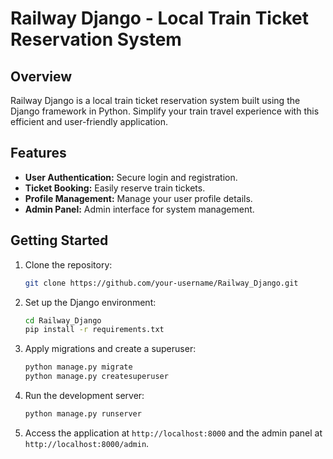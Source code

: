 # Railway Django - Local Train Ticket Reservation System

## Overview

Railway Django is a local train ticket reservation system built using the Django framework in Python. Simplify your train travel experience with this efficient and user-friendly application.

## Features

- **User Authentication:** Secure login and registration.
- **Ticket Booking:** Easily reserve train tickets.
- **Profile Management:** Manage your user profile details.
- **Admin Panel:** Admin interface for system management.

## Getting Started

1. Clone the repository:

   ```bash
   git clone https://github.com/your-username/Railway_Django.git
   ```

2. Set up the Django environment:

   ```bash
   cd Railway_Django
   pip install -r requirements.txt
   ```

3. Apply migrations and create a superuser:

   ```bash
   python manage.py migrate
   python manage.py createsuperuser
   ```

4. Run the development server:

   ```bash
   python manage.py runserver
   ```

5. Access the application at `http://localhost:8000` and the admin panel at `http://localhost:8000/admin`.



